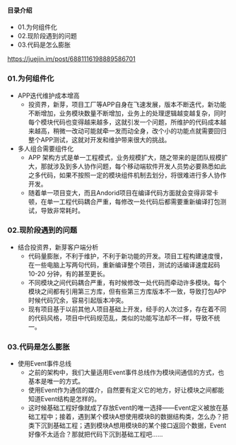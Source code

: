 #### 目录介绍
- 01.为何组件化
- 02.现阶段遇到的问题
- 03.代码是怎么膨胀



https://juejin.im/post/6881116198889586701



### 01.为何组件化
- APP迭代维护成本增高
    - 投资界，新芽，项目工厂等APP自身在飞速发展，版本不断迭代，新功能不断增加，业务模块数量不断增加，业务上的处理逻辑越变越复杂，同时每个模块代码也变得越来越多，这就引发一个问题，所维护的代码成本越来越高，稍微一改动可能就牵一发而动全身，改个小的功能点就需要回归整个APP测试，这就对开发和维护带来很大的挑战。
- 多人组合需要组件化
    - APP 架构方式是单一工程模式，业务规模扩大，随之带来的是团队规模扩大，那就涉及到多人协作问题，每个移动端软件开发人员势必要熟悉如此之多代码，如果不按照一定的模块组件机制去划分，将很难进行多人协作开发。
    - 随着单一项目变大，而且Andorid项目在编译代码方面就会变得非常卡顿，在单一工程代码耦合严重，每修改一处代码后都需要重新编译打包测试，导致非常耗时。



### 02.现阶段遇到的问题
- 结合投资界，新芽客户端分析
    - 代码量膨胀，不利于维护，不利于新功能的开发。项目工程构建速度慢，在一些电脑上写两句代码，重新编译整个项目，测试的话编译速度起码 10-20 分钟，有的甚至更长。
    - 不同模块之间代码耦合严重，有时候修改一处代码而牵动许多模块。每个模块之间都有引用第三方库，但有些第三方库版本不一致，导致打包APP时候代码冗余，容易引起版本冲突。
    - 现有项目基于以前其他人项目基础上开发，经手的人次过多，存在着不同的代码风格，项目中代码规范乱，类似的功能写法却不一样，导致不统一。



### 03.代码是怎么膨胀
- 使用Event事件总线
    - 之前的架构中，我们大量适用Event事件总线作为模块间通信的方式，也基本是唯一的方式。
    - 使用Event作为通信的媒介，自然要有定义它的地方，好让模块之间都能知道Event结构是怎样的。
    - 这时候基础工程好像就成了存放Event的唯一选择——Event定义被放在基础工程中；接着，遇到某个模块A想使用模块B的数据结构类，怎么办？把类下沉到基础工程；遇到模块A想用模块B的某个接口返回个数据，Event好像不太适合？那就把代码下沉到基础工程吧……










